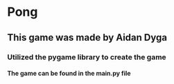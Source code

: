 # Pong

## This game was made by Aidan Dyga

### Utilized the pygame library to create the game

#### The game can be found in the main.py file